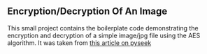 ## Encryption/Decryption Of An Image

This small project contains the boilerplate code demonstrating the encryption
and decryption of a simple image/jpg file using the AES algorithm. It was taken
from [this article on pyseek](https://pyseek.com/2024/05/how-to-encrypt-an-image-in-python-using-aes-algorithm/)
